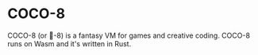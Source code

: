 # COCO-8

COCO-8 (or 👻-8) is a fantasy VM for games and creative coding. COCO-8 runs on Wasm and it's written in Rust.
